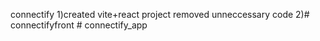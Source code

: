 connectify
1)created vite+react project removed unneccessary code
2)#   c o n n e c t i f y f r o n t  
 #   c o n n e c t i f y _ a p p  
 